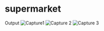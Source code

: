 # supermarket
Output
![Capture1](https://github.com/user-attachments/assets/b1da3a12-9b29-49ba-9351-e6f9b6928706)
![Capture 2](https://github.com/user-attachments/assets/8f7a5c72-e58c-4b8f-af6a-acb3f8b3828f)
![Capture 3](https://github.com/user-attachments/assets/95eb3774-7a16-4122-baed-ec7a6154338c)
